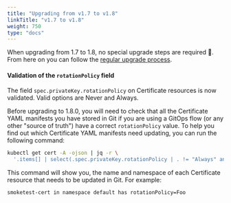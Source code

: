 ```yaml
---
title: "Upgrading from v1.7 to v1.8"
linkTitle: "v1.7 to v1.8"
weight: 750
type: "docs"
---
```


When upgrading from 1.7 to 1.8, no special upgrade steps are required 🎉. From
here on you can follow the [regular upgrade process](../).

#### Validation of the `rotationPolicy` field

The field `spec.privateKey.rotationPolicy` on Certificate resources is now validated. Valid options are Never and Always.

Before upgrading to 1.8.0, you will need to check that all the Certificate YAML manifests you have stored in Git if you are using a GitOps flow (or any other "source of truth") have a correct `rotationPolicy` value. To help you find out which Certificate YAML manifests need updating, you can run the following command:

```sh
kubectl get cert -A -ojson | jq -r \
  '.items[] | select(.spec.privateKey.rotationPolicy | . != "Always" and . != "Never") | "\(.metadata.name) in namespace \(.metadata.namespace) has rotationPolicy=\(.spec.privateKey.rotationPolicy)"'
```

This command will show you, the name and namespace of each Certificate resource that needs to be updated in Git. For example:

```text
smoketest-cert in namespace default has rotationPolicy=Foo
```

